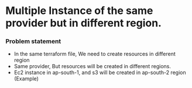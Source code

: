 # Multiple Instance of the same provider but in different region.

### Problem statement 
- In the same terraform file, We need to create resources in different region
- Same provider, But resources will be created in different regions.
- Ec2 instance in ap-south-1, and s3 will be created in ap-south-2 region (Example)
